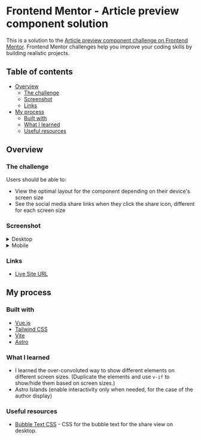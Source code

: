 # Frontend Mentor - Article preview component solution

This is a solution to the [Article preview component challenge on Frontend Mentor](https://www.frontendmentor.io/challenges/article-preview-component-dYBN_pYFT). Frontend Mentor challenges help you improve your coding skills by building realistic projects.

## Table of contents

- [Overview](#overview)
  - [The challenge](#the-challenge)
  - [Screenshot](#screenshot)
  - [Links](#links)
- [My process](#my-process)
  - [Built with](#built-with)
  - [What I learned](#what-i-learned)
  - [Useful resources](#useful-resources)

## Overview

### The challenge

Users should be able to:

- View the optimal layout for the component depending on their device's screen size
- See the social media share links when they click the share icon, different for each screen size

### Screenshot

<details>
<summary>Desktop</summary>

![Desktop](./screenshot-desktop.png)

</details>

<details>
<summary>Mobile</summary>

![Mobile](./screenshot-mobile.png)

</details>

### Links

- [Live Site URL](https://article-preview-component.frilly.dev)

## My process

### Built with

- [Vue.js](https://vuejs.org/)
- [Tailwind CSS](https://tailwindcss.com/)
- [Vite](https://vitejs.dev/)
- [Astro](https://astro.build/)

### What I learned

- I learned the over-convoluted way to show different elements on different screen sizes. (Duplicate the elements and use `v-if` to show/hide them based on screen sizes.)
- Astro Islands (enable interactivity only when needed, for the case of the author display)

### Useful resources

- [Bubble Text CSS](https://projects.verou.me/bubbly/) - CSS for the bubble text for the share view on desktop.
